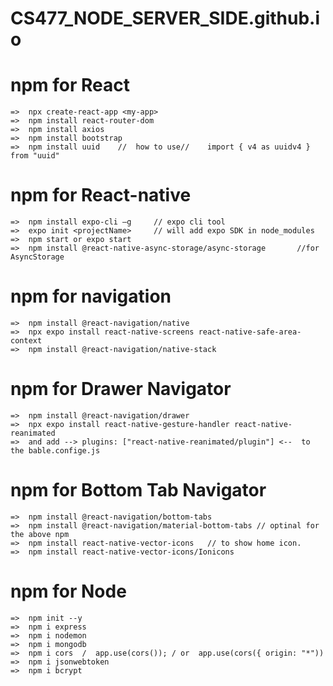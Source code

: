 # CS477_NODE_SERVER_SIDE.github.io

# npm for React
	=>	npx create-react-app <my-app>
	=>	npm install react-router-dom
	=>	npm install axios
	=>	npm install bootstrap
	=>	npm install uuid	//	how to use//	import { v4 as uuidv4 } from "uuid"


# npm for React-native
	=>	npm install expo-cli –g 	// expo cli tool 
	=>	expo init <projectName> 	// will add expo SDK in node_modules
	=>	npm start or expo start
	=>	npm install @react-native-async-storage/async-storage		//for AsyncStorage
	
  
# npm for navigation
	=>	npm install @react-navigation/native
	=>	npx expo install react-native-screens react-native-safe-area-context
	=>	npm install @react-navigation/native-stack
	
  
# npm for Drawer Navigator
	=>	npm install @react-navigation/drawer
	=>	npx expo install react-native-gesture-handler react-native-reanimated
	=>	and add -->	plugins: ["react-native-reanimated/plugin"] <--  to the bable.confige.js


# npm for Bottom Tab Navigator
	=>	npm install @react-navigation/bottom-tabs
	=>	npm install @react-navigation/material-bottom-tabs // optinal for the above npm 
	=>	npm install react-native-vector-icons	// to show home icon.
	=> 	npm install react-native-vector-icons/Ionicons


# npm for Node
	=>	npm init --y
	=>	npm i express
	=>	npm i nodemon
	=>	npm i mongodb
	=> 	npm i cors	/​	app.use(cors()); /​ or	app.use(cors({ origin: "*"))
	=>	npm i jsonwebtoken
	=>	npm i bcrypt

